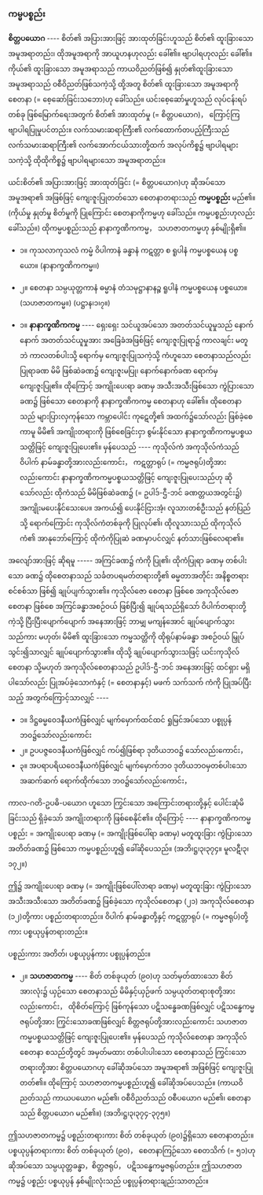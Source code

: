### ကမ္မပစ္စည်း

**စိတ္တပယောဂ** ---- စိတ်၏ အပြားအားဖြင့် အားထုတ်ခြင်းဟူသည် စိတ်၏ ထူးခြားသော အမူအရာတည်း၊ ထိုအမူအရာကို အာယူဟနဟုလည်း ခေါ်၏။ 
ဗျာပါရဟုလည်း ခေါ်၏။ 
ကိုယ်၏ ထူးခြားသော အမူအရာသည် ကာယဝိညတ်ဖြစ်၍ နှုတ်၏ထူးခြားသော အမူအရာသည် ဝစီဝိညတ်ဖြစ်သကဲ့သို့ ထို့အတူ စိတ်၏ ထူးခြားသော အမူအရာကို စေတနာ (= စေ့ဆော်ခြင်းသဘော)ဟု ခေါ်သည်။ 
ယင်းစေ့ဆော်မှုဟူသည် လုပ်ငန်းရပ်တစ်ခု ဖြစ်မြောက်ရေးအတွက် စိတ်၏ အားထုတ်မှု (= စိတ္တပယောဂ)， ကြောင့်ကြ ဗျာပါရပြုမှုပင်တည်း။ 
လက်သမားဆရာကြီး၏ လက်ထောက်တပည့်ကြီးသည် လက်သမားဆရာကြီး၏ လက်အောက်ငယ်သားတို့ထက် အလုပ်ကိစ္စ၌ ဗျာပါရများသကဲ့သို့ ထိုထိုကိစ္စ၌ ဗျာပါရများသော အမူအရာတည်း။

ယင်းစိတ်၏ အပြားအားဖြင့် အားထုတ်ခြင်း (= စိတ္တပယောဂ)ဟု ဆိုအပ်သော အမူအရာ၏ အဖြစ်ဖြင့် ကျေးဇူးပြုတတ်သော စေတနာတရားသည် **ကမ္မပစ္စည်း** မည်၏။ 
(ကိုယ်မှု နှုတ်မှု စိတ်မှုကို ပြုကြောင်း စေတနာကိုကမ္မဟု ခေါ်သည်။ ကမ္မပစ္စည်းဟုလည်း ခေါ်သည်။) 
ထိုကမ္မပစ္စည်းသည် နာနာက္ခဏိကကမ္မ， သဟဇာတကမ္မဟု နှစ်မျိုးရှိ၏။

- ၁။ ကုသလာကုသလံ ကမ္မံ ဝိပါကာနံ ခန္ဓာနံ ကဋတ္တာ စ ရူပါနံ ကမ္မပစ္စယေန ပစ္စယော။ (နာနာက္ခဏိကကမ္မ၊၊)
- ၂။ စေတနာ သမ္ပယုတ္တကာနံ ဓမ္မာနံ တံသမုဋ္ဌာနာနဉ္စ ရူပါနံ ကမ္မပစ္စယေန ပစ္စယော။ (သဟဇာတကမ္မ။)
(ပဋ္ဌာန၊၁၊၇။)

- ၁။ **နာနာက္ခဏိကကမ္မ** ---- ရှေးရှေး သင်ယူအပ်သော အတတ်သင်ယူမှုသည် နောက်နောက် အတတ်သင်ယူမှုအား အခြေခံအဖြစ်ဖြင့် ကျေးဇူးပြုရာ၌ ကာလချင်း မတူဘဲ ကာလတစ်ပါးသို့ ရောက်မှ ကျေးဇူးပြုသကဲ့သို့ ကံဟူသော စေတနာသည်လည်း ပြုရာခဏ မိမိ ဖြစ်ဆဲခဏ၌ ကျေးဇူးမပြု၊ နောက်နောက်ခဏ ရောက်မှကျေးဇူးပြု၏။ 
ထိုကြောင့် အကျိုးပေးရာ ခဏမှ အသီးအသီးဖြစ်သော ကွဲပြားသောခဏ၌ ဖြစ်သော စေတနာကို နာနာက္ခဏိကကမ္မ စေတနာဟု ခေါ်၏။ 
ထိုစေတနာသည် များပြားလှကုန်သော ကမ္ဘာပေါင်း ကုဋေတို့၏ အထက်၌သော်လည်း ဖြစ်ခဲ့စေကာမူ မိမိ၏ အကျိုးတရားကို ဖြစ်စေခြင်းငှာ စွမ်းနိုင်သော နာနာက္ခဏိကကမ္မပစ္စယသတ္တိဖြင့် ကျေးဇူးပြုပေး၏။ 
မှန်ပေသည် ---- ကုသိုလ်ကံ အကုသိုလ်ကံသည် ဝိပါက် နာမ်ခန္ဓာတို့အားလည်းကောင်း， ကဋတ္တာရုပ် (= ကမ္မဇရုပ်)တို့အားလည်းကောင်း နာနာက္ခဏိကကမ္မပစ္စယသတ္တိဖြင့် ကျေးဇူးပြုပေးသည်ဟု ဆိုသော်လည်း ထိုကံသည် မိမိဖြစ်ဆဲခဏ၌ (= ဥပါဒ်-ဌီ-ဘင် ခဏတ္တယအတွင်း၌) အကျိုးမပေးနိုင်သေးပေ။ 
အကယ်၍ ပေးနိုင်ငြားအံ့၊ လူသားတစ်ဦးသည် နတ်ပြည်သို့ ရောက်ကြောင်း ကုသိုလ်ကံတစ်ခုကို ပြုလုပ်၏၊ ထိုလူသားသည် ထိုကုသိုလ်ကံ၏ အာနုဘော်ကြောင့် ထိုကံကိုပြုဆဲ ခဏမှာပင်လျှင် နတ်သားဖြစ်လေရာ၏။

အလျော်အားဖြင့် ဆိုရမူ ----- အကြင်ခဏ၌ ကံကို ပြု၏၊ ထိုကံပြုရာ ခဏမှ တစ်ပါးသော ခဏ၌ ထိုစေတနာသည် သင်္ခတပရမတ်တရားတို့၏ ဓမ္မတာအတိုင်း အနိစ္စတရားစင်စစ်သာ ဖြစ်၍ ချုပ်ပျက်သွား၏။ 
ကုသိုလ်ဇော စေတနာ ဖြစ်စေ အကုသိုလ်ဇော စေတနာ ဖြစ်စေ အကြင်ခန္ဓာအစဉ်ဝယ် ဖြစ်ပြီး၍ ချုပ်ရသည်ရှိသော် ဝိပါက်တရားတို့ကဲ့သို့ ပြီးပြီးပျောက်ပျောက် အနေအားဖြင့် ဘာမျှ မကျန်အောင် ချုပ်ပျောက်သွားသည်ကား မဟုတ်၊ မိမိ၏ ထူးခြားသော ကမ္မသတ္တိကို ထိုရုပ်နာမ်ခန္ဓာ အစဉ်ဝယ် မြှုပ်သွင်း၍သာလျှင် ချုပ်ပျောက်သွား၏။ 
ထိုသို့ ချုပ်ပျောက်သွားသဖြင့် ယင်းကုသိုလ်စေတနာ သို့မဟုတ် အကုသိုလ်စေတနာသည် ဥပါဒ်-ဌီ-ဘင် အနေအားဖြင့် ထင်ရှား မရှိပါသော်လည်း ပြုအပ်ခဲ့သောကံနှင့် (= စေတနာနှင့်) မဖက် သက်သက် ကံကို ပြုအပ်ပြီးသည့် အတွက်ကြောင့်သာလျှင် ----

- ၁။ ဒိဋ္ဌဓမ္မဝေဒနီယကံဖြစ်လျှင် မျက်မှောက်ထင်ထင် ရှုမြင်အပ်သော ပစ္စုပ္ပန်ဘဝ၌သော်လည်းကောင်း
- ၂။ ဥပပဇ္ဇဝေဒနီယကံဖြစ်လျှင် ကပ်၍ဖြစ်ရာ ဒုတိယဘဝ၌ သော်လည်းကောင်း，
- ၃။ အပရာပရိယဝေဒနီယကံဖြစ်လျှင် မျက်မှောက်ဘဝ ဒုတိယဘဝမှတစ်ပါးသော အဆက်ဆက် ရောက်ထိုက်သော ဘဝ၌သော်လည်းကောင်း，

ကာလ-ဂတိ-ဥပဓိ-ပယောဂ ဟူသော ကြွင်းသော အကြောင်းတရားတို့နှင့် ပေါင်းဆုံမိခြင်းသည် ရှိခဲ့သော် အကျိုးတရားကို ဖြစ်စေနိုင်၏။ 
ထိုကြောင့် ---- နာနာက္ခဏိကကမ္မပစ္စည်း = အကျိုးပေးရာ ခဏမှ (= အကျိုးဖြစ်ပေါ်ရာ ခဏမှ) မတူထူးခြား ကွဲပြားသော အတိတ်ခဏ၌ ဖြစ်သော ကမ္မပစ္စည်းဟူ၍ ခေါ်ဆိုပေသည်။
(အဘိ၊ဋ္ဌ၊၃၊၃၇၄။ မူလဋီ၊၃၊၁၇၂။)

ဤ၌ အကျိုးပေးရာ ခဏမှ (= အကျိုးဖြစ်ပေါ်လာရာ ခဏမှ) မတူထူးခြား ကွဲပြားသော အသီးအသီးသော အတိတ်ခဏ၌ ဖြစ်ခဲ့သော ကုသိုလ်စေတနာ (၂၁) အကုသိုလ်စေတနာ (၁၂)တို့ကား ပစ္စည်းတရားတည်း။ 
ဝိပါက် နာမ်ခန္ဓာတို့နှင့် ကဋတ္တာရုပ် (= ကမ္မဇရုပ်)တို့ကား ပစ္စယုပ္ပန်တရားတည်း။

ပစ္စည်းကား အတိတ်၊ ပစ္စယုပ္ပန်ကား ပစ္စုပ္ပန်တည်း။

- ၂။ **သဟဇာတကမ္မ** ---- စိတ် တစ်ခုယုတ် (၉၀)ဟု သတ်မှတ်ထားသော စိတ်အားလုံး၌ ယှဉ်သော စေတနာသည် မိမိနှင့်ယှဉ်ဖက် သမ္ပယုတ်တရားစုတို့အားလည်းကောင်း， ထိုစိတ်ကြောင့် ဖြစ်ကုန်သော ပဋိသန္ဓေခဏဖြစ်လျှင် ပဋိသန္ဓေကမ္မဇရုပ်တို့အား ကြွင်းသောခဏဖြစ်လျှင် စိတ္တဇရုပ်တို့အားလည်းကောင်း သဟဇာတကမ္မပစ္စယသတ္တိဖြင့် ကျေးဇူးပြုပေး၏။ 
မှန်ပေသည် ကုသိုလ်စေတနာ အကုသိုလ်စေတနာ စသည်တို့တွင် အမှတ်မထား တစ်ပါးပါးသော စေတနာသည် ကြွင်းသောတရားတို့အား စိတ္တပယောဂဟု ခေါ်ဆိုအပ်သော အမူအရာ၏ အဖြစ်ဖြင့် ကျေးဇူးပြုတတ်၏။ 
ထိုကြောင့် သဟဇာတကမ္မပစ္စည်းဟူ၍ ခေါ်ဆိုအပ်ပေသည်။ 
(ကာယဝိညတ်သည် ကာယပယောဂ မည်၏၊ ဝစီဝိညတ်သည် ဝစီပယောဂ မည်၏၊ စေတနာသည် စိတ္တပယောဂ မည်၏။)
(အဘိ၊ဋ္ဌ၊၃၊၃၇၄-၃၇၅။)

ဤသဟဇာတကမ္မ၌ ပစ္စည်းတရားကား စိတ် တစ်ခုယုတ် (၉၀)၌ရှိသော စေတနာတည်း။ 
ပစ္စယုပ္ပန်တရားကား စိတ် တစ်ခုယုတ် (၉၀)， စေတနာကြဉ်သော စေတသိက် (= ၅၁)ဟု ဆိုအပ်သော သမ္ပယုတ္တခန္ဓာ，စိတ္တဇရုပ်， ပဋိသန္ဓေကမ္မဇရုပ်တည်း။ 
ဤသဟဇာတကမ္မ၌ ပစ္စည်း ပစ္စယုပ္ပန် နှစ်မျိုးလုံးသည် ပစ္စုပ္ပန်တရားချည်းသာတည်း။
